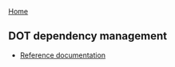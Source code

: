 [Home](./index.md)

## DOT dependency management

- [Reference documentation](./reference/index.md)
